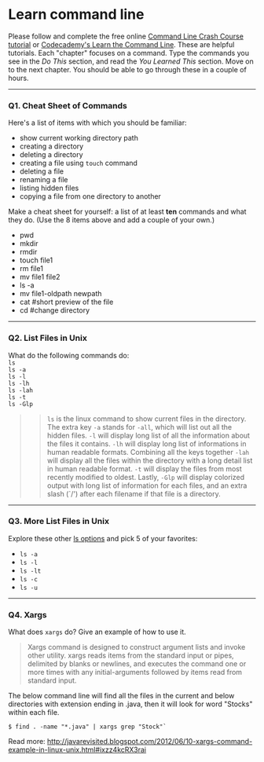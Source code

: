# Learn command line

Please follow and complete the free online [Command Line Crash Course
tutorial](https://web.archive.org/web/20160708171659/http://cli.learncodethehardway.org/book/) or [Codecademy's Learn the Command Line](https://www.codecademy.com/learn/learn-the-command-line). These are helpful tutorials. Each "chapter" focuses on a command. Type the commands you see in the _Do This_ section, and read the _You Learned This_ section. Move on to the next chapter. You should be able to go through these in a couple of hours.

---

### Q1.  Cheat Sheet of Commands  

Here's a list of items with which you should be familiar:  
* show current working directory path
* creating a directory
* deleting a directory
* creating a file using `touch` command
* deleting a file
* renaming a file
* listing hidden files
* copying a file from one directory to another

Make a cheat sheet for yourself: a list of at least **ten** commands and what they do.  (Use the 8 items above and add a couple of your own.)  

- pwd
- mkdir
- rmdir
- touch file1
- rm file1
- mv file1 file2
- ls -a
- mv file1-oldpath newpath
- cat #short preview of the file
- cd #change directory

---

### Q2.  List Files in Unix   

What do the following commands do:  
`ls`  
`ls -a`  
`ls -l`  
`ls -lh`  
`ls -lah`  
`ls -t`  
`ls -Glp`  

> > `ls` is the linux command to show current files in the directory. The extra key `-a` stands for `-all`, which will list out all the hidden files. `-l` will display long list of all the information about the files it contains. `-lh` will display long list of informations in human readable formats. Combining all the keys together `-lah` will display all the files within the directory with a long detail list in human readable format. `-t` will display the files from most recently modified to oldest. Lastly, `-Glp` will display colorized output with long list of information for each files, and an extra slash (`/') after each filename if that file is a directory.

---

### Q3.  More List Files in Unix  

Explore these other [ls options](http://www.techonthenet.com/unix/basic/ls.php) and pick 5 of your favorites:

- `ls -a`
- `ls -l`
- `ls -lt`
- `ls -c`
- `ls -u`

---

### Q4.  Xargs   

What does `xargs` do? Give an example of how to use it.

> Xargs command is designed to construct argument lists and invoke other utility. xargs reads items from the standard input or pipes, delimited by blanks or newlines, and executes the command one or more times with any initial-arguments followed by items read from standard input.

The below command line will find all the files in the current and below directories with extension ending in .java, then it will look for word "Stocks" within each file.

```console
$ find . -name "*.java" | xargs grep "Stock"`
```

Read more: http://javarevisited.blogspot.com/2012/06/10-xargs-command-example-in-linux-unix.html#ixzz4kcRX3rai

 


